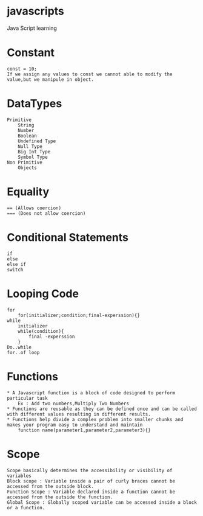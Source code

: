 # javascripts
 Java Script learning

 # Constant
    const = 10;
    If we assign any values to const we cannot able to modify the value,but we manipule in object.

 # DataTypes
    Primitive   
        String
        Number
        Boolean
        Undefined Type
        Null Type
        Big Int Type
        Symbol Type
    Non Primitive
        Objects
# Equality
    == (Allows coercion) 
    === (Does not allow coercion)

# Conditional Statements
    if 
    else
    else if
    switch

# Looping Code
    for
        for(initializer;condition;final-experssion){}
    while
        initializer
        while(condition){
            final -experssion
        }
    Do..while 
    for..of loop


 # Functions
    * A Javascript function is a block of code designed to perform particular task
        Ex : Add two numbers,Multiply Two Numbers
    * Functions are reusable as they can be defined once and can be called with different values resulting in different results.
    * Functions help divide a complex problem into smaller chunks and makes your program easy to understand and maintain
        function name(parameter1,parameter2,parameter3){}     

# Scope 
    Scope basically determines the accessibility or visibility of variables
    Block scope : Variable inside a pair of curly braces cannot be accessed from the outside block.
    Function Scope : Variable declared inside a function cannot be accessed from the outside the function.
    Global Scope : Globally scoped variable can be accessed inside a block or a function.        
